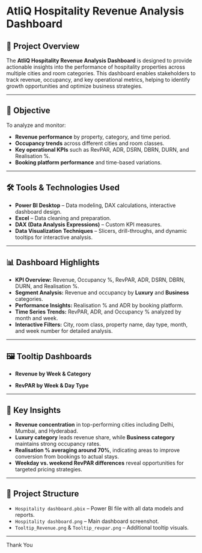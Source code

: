 # AtliQ Hospitality Revenue Analysis Dashboard

## 📌 Project Overview
The **AtliQ Hospitality Revenue Analysis Dashboard** is designed to provide actionable insights into the performance of hospitality properties across multiple cities and room categories. This dashboard enables stakeholders to track revenue, occupancy, and key operational metrics, helping to identify growth opportunities and optimize business strategies.

---

## 🎯 Objective
To analyze and monitor:
- **Revenue performance** by property, category, and time period.
- **Occupancy trends** across different cities and room classes.
- **Key operational KPIs** such as RevPAR, ADR, DSRN, DBRN, DURN, and Realisation %.
- **Booking platform performance** and time-based variations.

---

## 🛠 Tools & Technologies Used
- **Power BI Desktop** – Data modeling, DAX calculations, interactive dashboard design.
- **Excel** – Data cleaning and preparation.
- **DAX (Data Analysis Expressions)** – Custom KPI measures.
- **Data Visualization Techniques** – Slicers, drill-throughs, and dynamic tooltips for interactive analysis.

---

## 📊 Dashboard Highlights
- **KPI Overview:** Revenue, Occupancy %, RevPAR, ADR, DSRN, DBRN, DURN, and Realisation %.
- **Segment Analysis:** Revenue and occupancy by **Luxury** and **Business** categories.
- **Performance Insights:** Realisation % and ADR by booking platform.
- **Time Series Trends:** RevPAR, ADR, and Occupancy % analyzed by month and week.
- **Interactive Filters:** City, room class, property name, day type, month, and week number for detailed analysis.

---

## 🖼 Tooltip Dashboards
- **Revenue by Week & Category**

- **RevPAR by Week & Day Type**

---

## 🔑 Key Insights
- **Revenue concentration** in top-performing cities including Delhi, Mumbai, and Hyderabad.
- **Luxury category** leads revenue share, while **Business category** maintains strong occupancy rates.
- **Realisation % averaging around 70%**, indicating areas to improve conversion from bookings to actual stays.
- **Weekday vs. weekend RevPAR differences** reveal opportunities for targeted pricing strategies.

---

## 📂 Project Structure
- `Hospitality dashboard.pbix` – Power BI file with all data models and reports.
- `Hospitality dashboard.png` – Main dashboard screenshot.
- `Tooltip_Revenue.png` & `Tooltip_revpar.png` – Additional tooltip visuals.

---
Thank You
